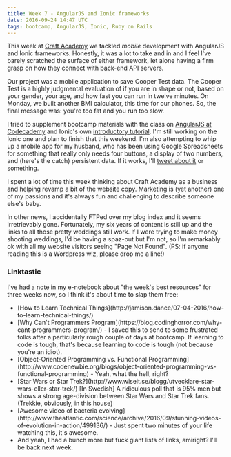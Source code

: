 ```yaml
---
title: Week 7 - AngularJS and Ionic frameworks
date: 2016-09-24 14:47 UTC
tags: bootcamp, AngularJS, Ionic, Ruby on Rails
---
```


This week at [Craft Academy](http://www.craftacademy.se) we tackled *mobile* development with AngularJS and Ionic frameworks. Honestly, it was a lot to take and in and I feel I've barely scratched the surface of either framework, let alone having a firm grasp on how they connect with back-end API servers.

Our project was a mobile application to save Cooper Test data. The Cooper Test is a highly judgmental evaluation of if you are in shape or not, based on your gender, your age, and how fast you can run in twelve minutes. On Monday, we built another BMI calculator, this time for our phones. So, the final message was: you're too fat and you run too slow.

I tried to supplement bootcamp materials with the class on [AngularJS at Codecademy](https://www.codecademy.com/learn/learn-angularjs) and Ionic's own [introductory tutorial](https://ccoenraets.github.io/ionic-tutorial/). I'm still working on the Ionic one and plan to finish that this weekend. I'm also attempting to whip up a mobile app for my husband, who has been using Google Spreadsheets for something that really only needs four buttons, a display of two numbers, and (here's the catch) persistent data. If it works, I'll [tweet about it](http://www.twitter.com/heyamberwilkie) or something.

I spent a lot of time this week thinking about Craft Academy as a business and helping revamp a bit of the website copy. Marketing is (yet another) one of my passions and it's always fun and challenging to describe someone else's baby.

In other news, I accidentally FTPed over my blog index and it seems irretrievably gone. Fortunately, my six years of content is still up and the links to all those pretty weddings still work. If I were trying to make money shooting weddings, I'd be having a spaz-out but I'm not, so I'm remarkably ok with all my website visitors seeing "Page Not Found". (PS: if anyone reading this is a Wordpress wiz, please drop me a line!)

### Linktastic
I've had a note in my e-notebook about "the week's best resources" for three weeks now, so I think it's about time to slap them free:  
<ul>
<li> [How to Learn Technical Things](http://jamison.dance/07-04-2016/how-to-learn-technical-things/)</li>
<li> [Why Can't Programmers Program](https://blog.codinghorror.com/why-cant-programmers-program/) - I saved this to send to some frustrated folks after a particularly rough couple of days at bootcamp. If learning to code is tough, that's because learning to code is tough (not because you're an idiot).
<li> [Object-Oriented Programming vs. Functional Programming](http://www.codenewbie.org/blogs/object-oriented-programming-vs-functional-programming) - Yeah, what the hell, right?
<li> [Star Wars or Star Trek?](http://www.wiseit.se/blogg/utvecklare-star-wars-eller-star-trek/) [In Swedish] A ridiculous poll that is 95% men but shows a strong age-division between Star Wars and Star Trek fans. (Trekkie, obviously, in this house)
<li> [Awesome video of bacteria evolving](http://www.theatlantic.com/science/archive/2016/09/stunning-videos-of-evolution-in-action/499136/) - Just spent two minutes of your life watching this, it's awesome.
<li> And yeah, I had a bunch more but fuck giant lists of links, amiright? I'll be back next week.
